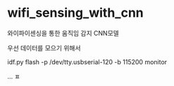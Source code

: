 # wifi_sensing_with_cnn
와이파이센싱을 통한 움직임 감지 CNN모델

우선 데이터를 모으기 위해서 

idf.py flash -p /dev/tty.usbserial-120 -b 115200 monitor

...
 ㅍ
